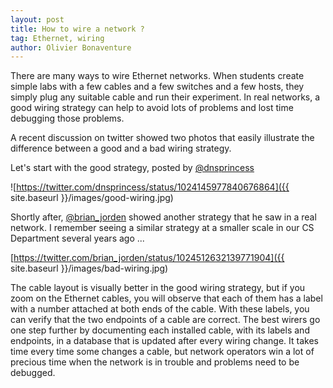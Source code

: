 ```yaml
---
layout: post
title: How to wire a network ?
tag: Ethernet, wiring
author: Olivier Bonaventure
---
```



There are many ways to wire Ethernet networks. When students create
simple labs with a few cables and a few switches and a few hosts, they
simply plug any suitable cable and run their experiment. In real
networks, a good wiring strategy can help to avoid lots of problems
and lost time debugging those problems.

A recent discussion on twitter showed two photos that easily illustrate
the difference between a good and a bad wiring strategy.

Let's start with the good strategy, posted by
[@dnsprincess](https://twitter.com/dnsprincess)

![https://twitter.com/dnsprincess/status/1024145977840676864]({{ site.baseurl }}/images/good-wiring.jpg)

Shortly after, [@brian_jorden](https://twitter.com/brian_jorden)
showed another strategy that he saw in a real network. I remember
seeing a similar strategy at a smaller scale in our CS
Department several years ago ...

[https://twitter.com/brian_jorden/status/1024512632139771904]({{ site.baseurl }}/images/bad-wiring.jpg)

The cable layout is visually better in the good wiring strategy, but
if you zoom on the Ethernet cables, you will observe that each of them
has a label with a number attached at both ends of the cable. With
these labels, you can verify that the two endpoints of a cable are
correct. The best wirers go one step further by documenting each
installed cable, with its labels and endpoints, in a database that is
updated after every wiring change. It takes time every time some
changes a cable, but network operators win a lot of precious time when
the network is in trouble and problems need to be debugged.
